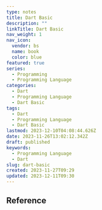 ```yaml
---
type: notes
title: Dart Basic
description: ""
linkTitle: Dart Basic
nav_weight: 1
nav_icon:
  vendor: bs
  name: book
  color: blue
featured: true
series:
  - Programming
  - Programming Language
categories:
  - Dart
  - Programming Language
  - Dart Basic
tags:
  - Dart
  - Programming Language
  - Dart Basic
lastmod: 2023-12-10T04:08:44.626Z
date: 2023-11-26T13:02:12.342Z
draft: published
keywords:
  - Programming Language
  - Dart
slug: dart-basic
created: 2023-11-27T09:29
updated: 2023-12-11T09:30
---
```


## Reference
